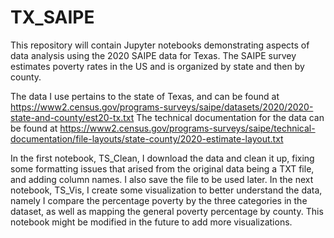 # TX_SAIPE
This repository will contain Jupyter notebooks demonstrating aspects of data analysis using the 2020 SAIPE data for Texas. 
The SAIPE survey estimates poverty rates in the US and is organized by state and then by county.

The data I use pertains to the state of Texas, and can be found at https://www2.census.gov/programs-surveys/saipe/datasets/2020/2020-state-and-county/est20-tx.txt
The technical documentation for the data can be found at https://www2.census.gov/programs-surveys/saipe/technical-documentation/file-layouts/state-county/2020-estimate-layout.txt

In the first notebook, TS_Clean, I download the data and clean it up, fixing some formatting issues that arised from the original data being a TXT file, and adding column names. I also save the file to be used later. 
In the next notebook, TS_Vis, I create some visualization to better understand the data, namely I compare the percentage poverty by the three categories in the dataset, as well as mapping the general poverty percentage by county. This notebook might be modified in the future to add more visualizations.

